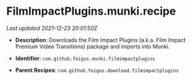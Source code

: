 # FilmImpactPlugins.munki.recipe

_Last updated 2021-12-23 20:01:50Z_

- **Description**: Downloads the Film Impact Plugins (a.k.a. Film Impact Premium Video Transitions) package and imports into Munki.

- **Identifier**: `com.github.foigus.munki.filmimpactplugins`

- **Parent Recipes**: `com.github.foigus.download.filmimpactplugins`
